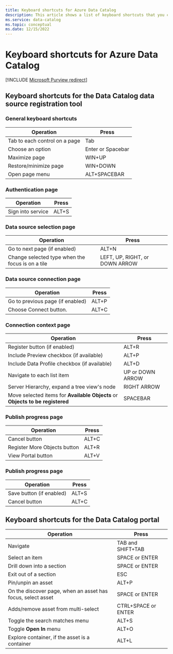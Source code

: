 ```yaml
---
title: Keyboard shortcuts for Azure Data Catalog 
description: This article shows a list of keyboard shortcuts that you can use in Azure Data Catalog.
ms.service: data-catalog
ms.topic: conceptual
ms.date: 12/15/2022
---
```

# Keyboard shortcuts for Azure Data Catalog

[!INCLUDE [Microsoft Purview redirect](includes/catalog-to-purview-migration-flag.md)]

## Keyboard shortcuts for the Data Catalog data source registration tool

### General keyboard shortcuts

| Operation | Press |
| --- | --- |
| Tab to each control on a page |Tab |
| Choose an option |Enter or Spacebar |
| Maximize page |WIN+UP |
| Restore/minimize page |WIN+DOWN |
| Open page menu |ALT+SPACEBAR |

### Authentication page

| Operation | Press |
| --- | --- |
| Sign into service |ALT+S |

### Data source selection page

| Operation | Press |
| --- | --- |
| Go to next page (if enabled) |ALT+N |
| Change selected type when the focus is on a tile |LEFT, UP, RIGHT, or DOWN ARROW |

### Data source connection page

| Operation | Press |
| --- | --- |
| Go to previous page (if enabled) |ALT+P |
| Choose Connect button. |ALT+C |

### Connection context page

| Operation | Press |
| --- | --- |
| Register button (if enabled) |ALT+R |
| Include Preview checkbox (if available) |ALT+P |
| Include Data Profile checkbox (if available) |ALT+D |
| Navigate to each list item |UP or DOWN ARROW |
| Server Hierarchy, expand a tree view's node |RIGHT ARROW |
| Move selected items for **Available Objects** or **Objects to be registered** |SPACEBAR |

### Publish progress page

| Operation | Press |
| --- | --- |
| Cancel button |ALT+C |
| Register More Objects button |ALT+R |
| View Portal button |ALT+V |

### Publish progress page

| Operation | Press |
| --- | --- |
| Save button (if enabled) |ALT+S |
| Cancel button |ALT+C |

## Keyboard shortcuts for the Data Catalog portal

| Operation | Press |
| --- | --- |
| Navigate |TAB and SHIFT+TAB |
| Select an item |SPACE or ENTER |
| Drill down into a section |SPACE or ENTER |
| Exit out of a section |ESC |
| Pin/unpin an asset |ALT+P |
| On the discover page, when an asset has focus, select asset |SPACE or ENTER |
| Adds/remove asset from multi-select |CTRL+SPACE or ENTER |
| Toggle the search matches menu |ALT+S |
| Toggle **Open In** menu |ALT+O |
| Explore container, if the asset is a container |ALT+L |

